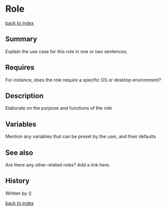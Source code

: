 # Role <name>
[back to index](../index.md#Roles)

## Summary
Explain the use case for this role in one or two sentences. 

## Requires
For instance, does the role require a specific OS or desktop environment?

## Description
Elaborate on the purpose and functions of the role

## Variables
Mention any variables that can be preset by the user, and their defaults

## See also
Are there any other related roles? Add a link here.

## History
<year> Written by <author> (<organization>)



[back to index](../index.md#Roles)
